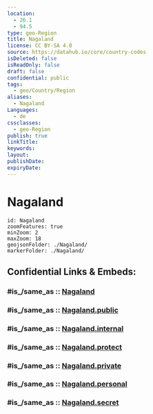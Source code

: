 ```yaml
---
location:
  - 26.1
  - 94.5
type: geo-Region
title: Nagaland
license: CC BY-SA 4.0
source: https://datahub.io/core/country-codes
isDeleted: false
isReadOnly: false
draft: false
confidential: public
tags:
  - geo/Country/Region
aliases:
  - Nagaland
Languages:
  - de
cssclasses:
  - geo-Region
publish: true
linkTitle:
keywords:
layout:
publishDate:
expiryDate:
---
```


# Nagaland

```leaflet
id: Nagaland
zoomFeatures: true 
minZoom: 2 
maxZoom: 18
geojsonFolder: ./Nagaland/
markerFolder: ./Nagaland/
```


## Confidential Links & Embeds: 

### #is_/same_as :: [Nagaland](/_Standards/Earth/Continent/Asia/Indian_Subcontinent/India/States~India/Nagaland.md) 

### #is_/same_as :: [Nagaland.public](/_public/Earth/Continent/Asia/Indian_Subcontinent/India/States~India/Nagaland.public.md) 

### #is_/same_as :: [Nagaland.internal](/_internal/Earth/Continent/Asia/Indian_Subcontinent/India/States~India/Nagaland.internal.md) 

### #is_/same_as :: [Nagaland.protect](/_protect/Earth/Continent/Asia/Indian_Subcontinent/India/States~India/Nagaland.protect.md) 

### #is_/same_as :: [Nagaland.private](/_private/Earth/Continent/Asia/Indian_Subcontinent/India/States~India/Nagaland.private.md) 

### #is_/same_as :: [Nagaland.personal](/_personal/Earth/Continent/Asia/Indian_Subcontinent/India/States~India/Nagaland.personal.md) 

### #is_/same_as :: [Nagaland.secret](/_secret/Earth/Continent/Asia/Indian_Subcontinent/India/States~India/Nagaland.secret.md)

